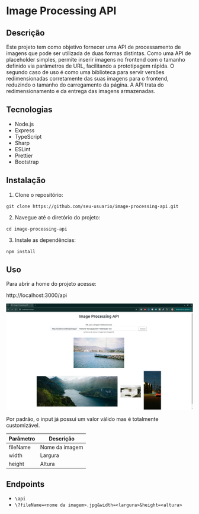 # Image Processing API

## Descrição

Este projeto tem como objetivo fornecer uma API de processamento de imagens que pode ser utilizada de duas formas distintas. Como uma API de placeholder simples, permite inserir imagens no frontend com o tamanho definido via parâmetros de URL, facilitando a prototipagem rápida. O segundo caso de uso é como uma biblioteca para servir versões redimensionadas corretamente das suas imagens para o frontend, reduzindo o tamanho do carregamento da página. A API trata do redimensionamento e da entrega das imagens armazenadas.

## Tecnologias

- Node.js
- Express
- TypeScript
- Sharp
- ESLint
- Prettier
- Bootstrap

## Instalação

1. Clone o repositório:

```
git clone https://github.com/seu-usuario/image-processing-api.git
```

2. Navegue até o diretório do projeto:

```
cd image-processing-api
```

3. Instale as dependências:

```
npm install
```

## Uso

Para abrir a home do projeto acesse:

http://localhost:3000/api

![home screen](./public/home.png)

Por padrão, o input já possui um valor válido mas é totalmente customizável.

| Parâmetro | Descrição      |
| --------- | -------------- |
| fileName  | Nome da imagem |
| width     | Largura        |
| height    | Altura         |

## Endpoints

- `\api`
- `\?fileName=<nome da imagem>.jpg&width=<largura>&height=<altura>`
